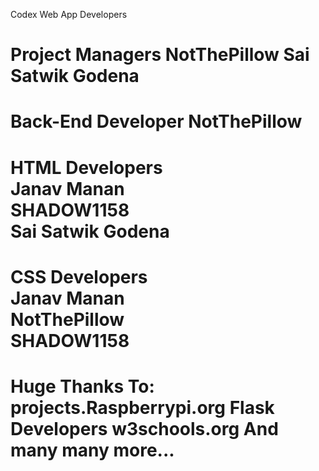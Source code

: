 Codex Web App Developers

Project Managers
NotThePillow
Sai Satwik Godena
=================
Back-End Developer
NotThePillow
=================
HTML Developers  
Janav Manan      
SHADOW1158       
Sai Satwik Godena
=================
CSS Developers   
Janav Manan      
NotThePillow     
SHADOW1158       
=================

Huge Thanks To:
projects.Raspberrypi.org
Flask Developers
w3schools.org
And many many more...
===================